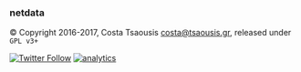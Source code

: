 ### netdata

&copy; Copyright 2016-2017, Costa Tsaousis <costa@tsaousis.gr>, released under `GPL v3+`

[![Twitter Follow](https://img.shields.io/twitter/follow/linuxnetdata.svg?style=social&label=New%20-%20stay%20in%20touch%20-%20follow%20netdata%20on%20twitter)](https://twitter.com/linuxnetdata)
[![analytics](http://www.google-analytics.com/collect?v=1&t=pageview&_s=1&ds=github&dl=https%3A%2F%2Fmy-netdata.io%2Fgithub%2Fwiki&_u=MAC~&tid=UA-64295674-3)]()
